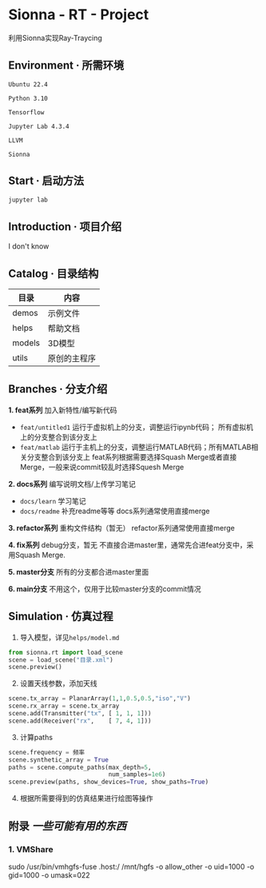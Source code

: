 # Sionna - RT - Project
利用Sionna实现Ray-Traycing

## Environment · 所需环境
`Ubuntu 22.4`

`Python 3.10`

`Tensorflow `

`Jupyter Lab 4.3.4`

`LLVM`

`Sionna`

##  Start · 启动方法
```bash
jupyter lab
```

##  Introduction · 项目介绍
I don't know

## Catalog · 目录结构
| 目录     | 内容     |
|--------|--------|
| demos  | 示例文件   |
| helps  | 帮助文档   |
| models | 3D模型   |
| utils  | 原创的主程序 |

## Branches · 分支介绍
**1. feat系列**
加入新特性/编写新代码
+ `feat/untitled1` 运行于虚拟机上的分支，调整运行ipynb代码； 所有虚拟机上的分支整合到该分支上
+ `feat/matlab` 运行于主机上的分支，调整运行MATLAB代码；所有MATLAB相关分支整合到该分支上
feat系列根据需要选择Squash Merge或者直接Merge，一般来说commit较乱时选择Squesh Merge

**2. docs系列**
编写说明文档/上传学习笔记
+ `docs/learn` 学习笔记
+ `docs/readme` 补充readme等等
docs系列通常使用直接merge

**3. refactor系列**
重构文件结构（暂无）
refactor系列通常使用直接merge

**4. fix系列**
debug分支，暂无
不直接合进master里，通常先合进feat分支中，采用Squash Merge.

**5. master分支**
所有的分支都合进master里面

**6. main分支**
不用这个，仅用于比较master分支的commit情况

## Simulation · 仿真过程
1. 导入模型，详见`helps/model.md`
```python
from sionna.rt import load_scene
scene = load_scene("目录.xml")
scene.preview()
```
2. 设置天线参数，添加天线
```python
scene.tx_array = PlanarArray(1,1,0.5,0.5,"iso","V")
scene.rx_array = scene.tx_array
scene.add(Transmitter("tx", [ 1, 1, 1]))
scene.add(Receiver("rx",    [ 7, 4, 1]))
```
3. 计算paths
```python
scene.frequency = 频率
scene.synthetic_array = True
paths = scene.compute_paths(max_depth=5, 
                            num_samples=1e6)
scene.preview(paths, show_devices=True, show_paths=True)
```
4. 根据所需要得到的仿真结果进行绘图等操作

## 附录 <i style="font-family:宋体">一些可能有用的东西</i>
### 1. VMShare
sudo /usr/bin/vmhgfs-fuse .host:/ /mnt/hgfs -o allow_other -o uid=1000 -o gid=1000 -o umask=022